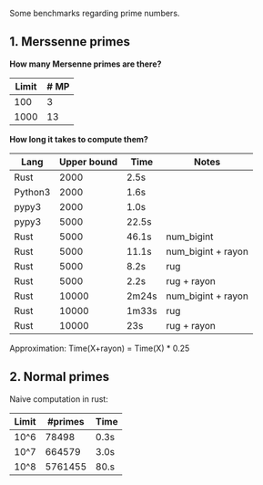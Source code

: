 Some benchmarks regarding prime numbers.

## 1. Merssenne primes

**How many Mersenne primes are there?**

| Limit  | # MP |
---------|-------
|  100   |   3  |
| 1000   |  13  |

**How long it takes to compute them?**

| Lang    |  Upper bound |  Time | Notes
---------|-------|--------|------
| Rust    |         2000 |  2.5s |
| Python3 |         2000 |  1.6s |
| pypy3   |         2000 |  1.0s |
| pypy3   |         5000 | 22.5s |
| Rust    |         5000 | 46.1s | num_bigint
| Rust    |         5000 | 11.1s | num_bigint + rayon
| Rust    |         5000 |  8.2s | rug
| Rust    |         5000 |  2.2s | rug + rayon
| Rust    |        10000 | 2m24s | num_bigint + rayon
| Rust    |        10000 | 1m33s | rug
| Rust    |        10000 |   23s | rug + rayon

Approximation:
  Time(X+rayon) = Time(X) * 0.25

## 2. Normal primes

Naive computation in rust:

| Limit | #primes | Time |
---------|-------|--------
| 10^6  |   78498 | 0.3s |
| 10^7  |  664579 | 3.0s |
| 10^8  | 5761455 | 80.s |
